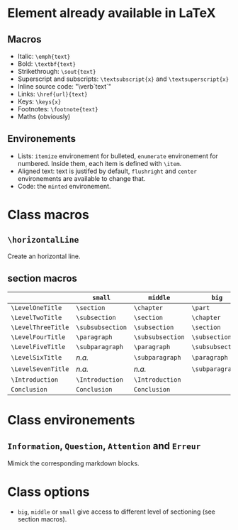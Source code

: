 # Element already available in LaTeX

## Macros

+ Italic: `\emph{text}`
+ Bold: `\textbf{text}`
+ Strikethrough: `\sout{text}`
+ Superscript and subscripts: `\textsubscript{x}` and `\textsuperscript{x}`
+ Inline source code: "\verb\`text\`"
+ Links: `\href{url}{text}`
+ Keys: `\keys{x}`
+ Footnotes: `\footnote{text}`
+ Maths (obviously)

## Environements

+ Lists: `itemize` environement for bulleted, `enumerate` environement for numbered. Inside them, each item is defined with `\item`.
+ Aligned text: text is justifed by default, `flushright` and `center` environements are available to change that.
+ Code: the `minted` environement.

# Class macros

## `\horizontalLine`

Create an horizontal line.

## section macros

| | `small` | `middle` | `big` |
|-|---------|----------------|-----|
|`\LevelOneTitle` | `\section` | `\chapter` | `\part`|
|`\LevelTwoTitle` | `\subsection` | `\section` | `\chapter`|
|`\LevelThreeTitle` | `\subsubsection` | `\subsection` | `\section`|
|`\LevelFourTitle`| `\paragraph` | `\subsubsection` | `\subsection` |
|`\LevelFiveTitle` |  `\subparagraph` | `\paragraph` | `\subsubsection`|
|`\LevelSixTitle` | *n.a.* |  `\subparagraph` | `\paragraph` |
|`\LevelSevenTitle` | *n.a.* | *n.a.* |  `\subparagraph`|
| `\Introduction` | `\Introduction` | `\Introduction` | 
| `Conclusion` | `Conclusion` | `Conclusion` |

# Class environements

## `Information`, `Question`, `Attention` and `Erreur`

Mimick the corresponding markdown blocks.


# Class options

+ `big`, `middle` or `small` give access to different level of sectioning (see section macros).  
